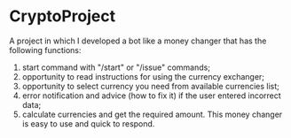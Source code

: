 # CryptoProject

A project in which I developed a bot like a money changer that has the following functions:
1. start command with "/start" or "/issue" commands;
2. opportunity to read instructions for using the currency exchanger;
3. opportunity to select currency you need from available currencies list;
4. error notification and advice (how to fix it) if the user entered incorrect data;
5. calculate currencies and get the required amount.
This money changer is easy to use and quick to respond. 
